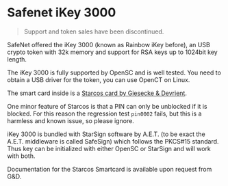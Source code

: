 # Safenet iKey 3000

> Support and token sales have been discontinued.

SafeNet offered the iKey 3000 (known as Rainbow iKey before), an USB crypto token with 32k memory and support for RSA keys up to 1024bit key length.

The iKey 3000 is fully supported by OpenSC and is well tested. You need to obtain a USB driver for the token, you can use OpenCT on Linux.

The smart card inside is a [Starcos card by Giesecke & Devrient](STARCOS-cards).

One minor feature of Starcos is that a PIN can only be unblocked if it is blocked. For this reason the regression test `pin0002` fails, but this is a harmless and known issue, so please ignore.

iKey 3000 is bundled with StarSign software by A.E.T. (to be exact the A.E.T. middleware is called SafeSign) which follows the PKCS#15 standard. Thus key can be initialized with either OpenSC or StarSign and will work with both.

Documentation for the Starcos Smartcard is available upon request from G&D.
